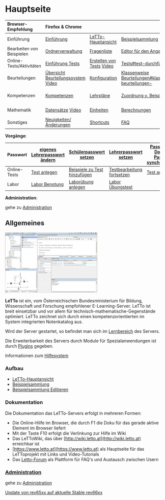 # Hauptseite

<span  class="wikitable" style="text-align: left; width: 100%;" >

| Browser-Empfehlung        | Firefox &amp; Chrome                                                                      |                                                                                            |                                                                                                                                       |                                                               |                                                    |                                                                                                  |
|---------------------------|-------------------------------------------------------------------------------------------|--------------------------------------------------------------------------------------------|---------------------------------------------------------------------------------------------------------------------------------------|---------------------------------------------------------------|----------------------------------------------------|--------------------------------------------------------------------------------------------------|
| Einführung                | [Einführung](../Einführung/index.md)                                                      | [LeTTo-Hauptansicht](../LeTTo-Hauptansicht/index.md)                                       | [Beispielsammlung](../Beispielsammlung/index.md)                                                                                      | [Beispiele bearbeiten](../BeispielsammlungEditieren/index.md) | [Fragetypen](../Fragetypen/index.md)               |                                                                                                  |
| Bearbeiten von Beispielen | [Ordnerverwaltung](../Ordnerverwaltung/index.md)                                          | [Fragenliste](../Fragenliste/index.md)                                                     | [Editor für den Angabetext](../EditorfürdenAngabetext/index.md)                                                                       | [Datensätze](../Datensätze/index.md)                          | [Berechnungen](../Berechnungen/index.md)           |                                                                                                  |
| Online-Tests/Aktivitäten  | [Einführung Tests](../Online-Tests/index.md)                                              | [Erstellen von Tests](../ErstellenvonTests/index.md) [Video](https://youtu.be/jBtaOZVF-cE) | [Tests#test-durchführen-](/notimplemented/index.md)                                                                                   | [Test-Ergebnisse](../Test-Ergebnisse/index.md)                |                                                    |                                                                                                  |
| Beurteilungen             | [Übersicht Beurteilungssystem](../Katalog/index.md) [Video](https://youtu.be/a0R4YYYkrMo) | [Konfiguration](../Beurteilungskonfiguration/index.md)                                     | [Klassenweise Beurteilungen#klassenweise-beurteilungen-](../Katalog#klassenweise-beurteilungen-/index.md#klassenweise-beurteilungen-) | [Auswertungen](/notimplemented/index.md)                      |                                                    |                                                                                                  |
| Kompetenzen               | [Kompetenzen](../Kompetenzen/index.md)                                                    | [Lehrpläne](../Lehrpläne/index.md)                                                         | [ Zuordnung v. Beispielen](../Zuordnungv.Beispielen/index.md)                                                                         | [mehreren Beispiel zuordnen](/notimplemented/index.md)        | [Ergebnisse](/notimplemented/index.md)             |                                                                                                  |
| Mathematik                | [Datensätze](../Datensätzedefinieren/index.md) [Video](https://youtu.be/fZEv62EWVtE)      | [Einheiten](../Einheit/index.md)                                                           | [Berechnungen](../Berechnungen/index.md)                                                                                              | [Plugins](../Plugins/index.md)                                | [Zahlendarstellung](../Zahlendarstellung/index.md) | [Folgefehlerbehandlung](../Folgefehlerbehandlung/index.md) [Video](https://youtu.be/CbpX537brTM) |
| Sonstiges                 | [Neuigkeiten/Änderungen](../Neuigkeiten/index.md)                                         | [Shortcuts](../Shortcuts/index.md)                                                         | [FAQ](../FAQ/index.md)                                                                                                                |                                                               |                                                    |                                                                                                  |

</span>

**Vorgänge**:

<p  class="wikitable" style="text-align: left; width: 100%;" >

| Passwort     | [eigenes Lehrerpasswort ändern](/notimplemented/index.md) | [Schülerpasswort setzen](../Schülerpasswortsetzen/index.md)           | [Lehrerpasswort setzen](../Lehrerpasswortsetzen/index.md)           | [Passwort mit Domain-Passwort synchronisieren](/notimplemented/index.md) |                                          |                                             |
|--------------|-----------------------------------------------------------|-----------------------------------------------------------------------|---------------------------------------------------------------------|--------------------------------------------------------------------------|------------------------------------------|---------------------------------------------|
| Online-Tests | [Test anlegen](../Testanlegen/index.md)                   | [Beispiele zu Test hinzufügen](../BeispielezuTesthinzufügen/index.md) | [Testbearbeitung fortsetzen](../Testbearbeitungfortsetzen/index.md) | [Test ausführen](/notimplemented/index.md)                               | [Test beenden](/notimplemented/index.md) | [Test beurteilen](/notimplemented/index.md) |
| Labor        | [Labor Benotung](../LaborBenotung/index.md)               | [Laborübung anlegen](../Laborübunganlegen/index.md)                   | [Labor Übungstest](../LaborÜbungstest/index.md)                     |                                                                          |                                          |                                             |

</p>

**Administration**: 

gehe zu [Administration](../Administration/index.md)

## Allgemeines
![300px-LettoEditHardcopy.jpg](300px-lettoEditHardcopy.jpg)

**LeTTo** ist ein, vom Österreichischen Bundesministerium für Bildung, Wissenschaft und Forschung empfohlener E-Learning-Server. LeTTo ist breit einsetzbar und vor allem für technisch-mathematische-Gegenstände optimiert. LeTTo zeichnet sich durch einen kompetenzorientierten im System integrierten Notenkatalog aus.

Wird der Server gestartet, so befindet man sich im [Lernbereich](../LeTTo-Hauptansicht/index.md) des Servers.

Die Erweiterbarkeit des Servers durch Module für Spezialanwendungen ist durch [Plugins](../Plugins/index.md) gegeben.

Informationen zum [Hilfesystem](../Hilfesystem/index.md)

###  Aufbau 
* [LeTTo-Hauptansicht](../LeTTo-Hauptansicht/index.md)
* [Beispielsammlung](../Beispielsammlung/index.md)
* [Beispielsammlung Editieren](../BeispielsammlungEditieren/index.md)

###  Dokumentation 

Die Dokumentation das LeTTo-Servers erfolgt in mehreren Formen:

* Die Online-Hilfe im Browser, die durch F1 die Doku für das gerade aktive Element im Browser liefert
* Mit der Taste F10 erfolgt die Verlinkung zur Hilfe im Wiki
* Das LeTToWiki, das über [http://wiki.letto.at](http://wiki.letto.at) erreichbar ist
* [https://www.letto.at](https://www.letto.at) als Hauptseite für das LeTToprojekt mit Links und Video-Tutorials
* Das [Letto-Forum](https://forum.letto.at) als Plattform für FAQ's und Austausch zwischen Usern

###  [Administration](../Administration/index.md) 
gehe zu [Administration](../Administration/index.md)

[Update von rev65xx auf aktuelle Stable rev66xx](../Updaterev66xx/index.md)

